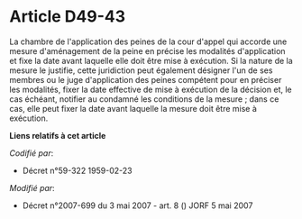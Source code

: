 # Article D49-43

La chambre de l'application des peines de la cour d'appel qui accorde une mesure d'aménagement de la peine en précise les
modalités d'application et fixe la date avant laquelle elle doit être mise à exécution. Si la nature de la mesure le
justifie, cette juridiction peut également désigner l'un de ses membres ou le juge d'application des peines compétent pour en
préciser les modalités, fixer la date effective de mise à exécution de la décision et, le cas échéant, notifier au condamné
les conditions de la mesure ; dans ce cas, elle peut fixer la date avant laquelle la mesure doit être mise à exécution.

**Liens relatifs à cet article**

_Codifié par_:

  - Décret n°59-322 1959-02-23

_Modifié par_:

  - Décret n°2007-699 du 3 mai 2007 - art. 8 () JORF 5 mai 2007
